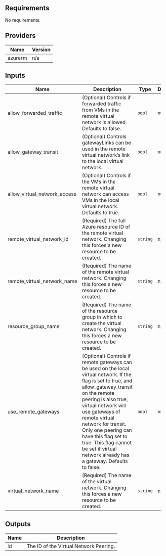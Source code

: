 ## Requirements

No requirements.

## Providers

| Name | Version |
|------|---------|
| azurerm | n/a |

## Inputs

| Name | Description | Type | Default | Required |
|------|-------------|------|---------|:--------:|
| allow\_forwarded\_traffic | (Optional) Controls if forwarded traffic from VMs in the remote virtual network is allowed. Defaults to false. | `bool` | `null` | no |
| allow\_gateway\_transit | (Optional) Controls gatewayLinks can be used in the remote virtual network’s link to the local virtual network. | `bool` | `null` | no |
| allow\_virtual\_network\_access | (Optional) Controls if the VMs in the remote virtual network can access VMs in the local virtual network. Defaults to true. | `bool` | `null` | no |
| remote\_virtual\_network\_id | (Required) The full Azure resource ID of the remote virtual network. Changing this forces a new resource to be created. | `string` | n/a | yes |
| remote\_virtual\_network\_name | (Required) The name of the remote virtual network. Changing this forces a new resource to be created. | `string` | n/a | yes |
| resource\_group\_name | (Required) The name of the resource group in which to create the virtual network. Changing this forces a new resource to be created. | `string` | n/a | yes |
| use\_remote\_gateways | (Optional) Controls if remote gateways can be used on the local virtual network. If the flag is set to true, and allow\_gateway\_transit on the remote peering is also true, virtual network will use gateways of remote virtual network for transit. Only one peering can have this flag set to true. This flag cannot be set if virtual network already has a gateway. Defaults to false. | `bool` | `null` | no |
| virtual\_network\_name | (Required) The name of the virtual network. Changing this forces a new resource to be created. | `string` | n/a | yes |

## Outputs

| Name | Description |
|------|-------------|
| id | The ID of the Virtual Network Peering. |

